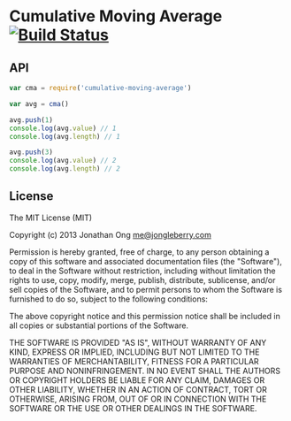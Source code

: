 # Cumulative Moving Average [![Build Status](https://travis-ci.org/math-utils/cumulative-moving-average.png)](https://travis-ci.org/math-utils/cumulative-moving-average)

## API

```js
var cma = require('cumulative-moving-average')

var avg = cma()

avg.push(1)
console.log(avg.value) // 1
console.log(avg.length) // 1

avg.push(3)
console.log(avg.value) // 2
console.log(avg.length) // 2
```

## License

The MIT License (MIT)

Copyright (c) 2013 Jonathan Ong me@jongleberry.com

Permission is hereby granted, free of charge, to any person obtaining a copy
of this software and associated documentation files (the "Software"), to deal
in the Software without restriction, including without limitation the rights
to use, copy, modify, merge, publish, distribute, sublicense, and/or sell
copies of the Software, and to permit persons to whom the Software is
furnished to do so, subject to the following conditions:

The above copyright notice and this permission notice shall be included in
all copies or substantial portions of the Software.

THE SOFTWARE IS PROVIDED "AS IS", WITHOUT WARRANTY OF ANY KIND, EXPRESS OR
IMPLIED, INCLUDING BUT NOT LIMITED TO THE WARRANTIES OF MERCHANTABILITY,
FITNESS FOR A PARTICULAR PURPOSE AND NONINFRINGEMENT. IN NO EVENT SHALL THE
AUTHORS OR COPYRIGHT HOLDERS BE LIABLE FOR ANY CLAIM, DAMAGES OR OTHER
LIABILITY, WHETHER IN AN ACTION OF CONTRACT, TORT OR OTHERWISE, ARISING FROM,
OUT OF OR IN CONNECTION WITH THE SOFTWARE OR THE USE OR OTHER DEALINGS IN
THE SOFTWARE.